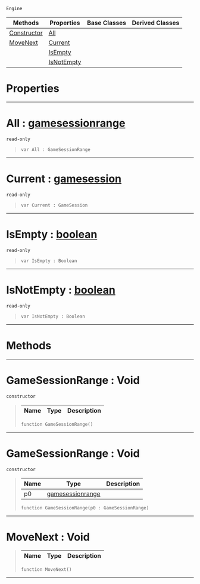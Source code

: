  `Engine`

|Methods|Properties|Base Classes|Derived Classes|
|---|---|---|---|
|[ Constructor](https://github.com/ArendDanielek/ZeroDocsTest/blob/master/code_reference/class_reference/gamesessionrange.markdown#gamesessionrange-void)|[ All](https://github.com/ArendDanielek/ZeroDocsTest/blob/master/code_reference/class_reference/gamesessionrange.markdown#all-zero-engine-document)| | |
|[ MoveNext](https://github.com/ArendDanielek/ZeroDocsTest/blob/master/code_reference/class_reference/gamesessionrange.markdown#movenext-void)|[ Current](https://github.com/ArendDanielek/ZeroDocsTest/blob/master/code_reference/class_reference/gamesessionrange.markdown#current-zero-engine-docu)| | |
| |[ IsEmpty](https://github.com/ArendDanielek/ZeroDocsTest/blob/master/code_reference/class_reference/gamesessionrange.markdown#isempty-zero-engine-docu)| | |
| |[ IsNotEmpty](https://github.com/ArendDanielek/ZeroDocsTest/blob/master/code_reference/class_reference/gamesessionrange.markdown#isnotempty-zero-engine-d)| | |


 #  Properties


---  
 #  All : [gamesessionrange](https://github.com/ArendDanielek/ZeroDocsTest/blob/master/code_reference/class_reference/gamesessionrange.markdown)

 `read-only`

> 
> ``` lang=cpp, name=Zilch
> var All : GameSessionRange


---  
 #  Current : [gamesession](https://github.com/ArendDanielek/ZeroDocsTest/blob/master/code_reference/class_reference/gamesession.markdown)

 `read-only`

> 
> ``` lang=cpp, name=Zilch
> var Current : GameSession


---  
 #  IsEmpty : [boolean](https://github.com/ArendDanielek/ZeroDocsTest/blob/master/code_reference/zilch_base_types/boolean.markdown)

 `read-only`

> 
> ``` lang=cpp, name=Zilch
> var IsEmpty : Boolean


---  
 #  IsNotEmpty : [boolean](https://github.com/ArendDanielek/ZeroDocsTest/blob/master/code_reference/zilch_base_types/boolean.markdown)

 `read-only`

> 
> ``` lang=cpp, name=Zilch
> var IsNotEmpty : Boolean


---  
 #  Methods


---  
 #  GameSessionRange : Void

 `constructor`

> 
> |Name|Type|Description|
> |---|---|---|
> ``` lang=cpp, name=Zilch
> function GameSessionRange()
> ``` 


---  
 #  GameSessionRange : Void

 `constructor`

> 
> |Name|Type|Description|
> |---|---|---|
> |p0|[gamesessionrange](https://github.com/ArendDanielek/ZeroDocsTest/blob/master/code_reference/class_reference/gamesessionrange.markdown)| |
> ``` lang=cpp, name=Zilch
> function GameSessionRange(p0 : GameSessionRange)
> ``` 


---  
 #  MoveNext : Void

> 
> |Name|Type|Description|
> |---|---|---|
> ``` lang=cpp, name=Zilch
> function MoveNext()
> ``` 


---  
 
  
  
  
  
  
  
  

 